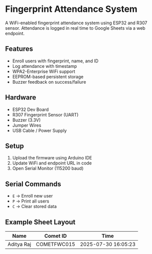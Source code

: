 # Fingerprint Attendance System

A WiFi-enabled fingerprint attendance system using ESP32 and R307 sensor. Attendance is logged in real time to Google Sheets via a web endpoint.

## Features

- Enroll users with fingerprint, name, and ID
- Log attendance with timestamp
- WPA2-Enterprise WiFi support
- EEPROM-based persistent storage
- Buzzer feedback on success/failure

## Hardware

- ESP32 Dev Board  
- R307 Fingerprint Sensor (UART)  
- Buzzer (3.3V)  
- Jumper Wires  
- USB Cable / Power Supply  

## Setup

1. Upload the firmware using Arduino IDE  
2. Update WiFi and endpoint URL in code  
3. Open Serial Monitor (115200 baud)  

## Serial Commands

- `E` → Enroll new user  
- `P` → Print all users  
- `C` → Clear stored data  

## Example Sheet Layout

Name        | Comet ID     | Time                |
------------|--------------|---------------------|
Aditya Raj  | COMETFWC015  | 2025-07-30 16:05:23 |  

